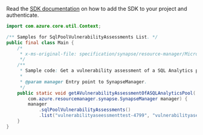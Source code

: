 Read the [SDK documentation](https://github.com/Azure/azure-sdk-for-java/blob/azure-resourcemanager-synapse_1.0.0-beta.3/sdk/synapse/azure-resourcemanager-synapse/README.md) on how to add the SDK to your project and authenticate.

```java
import com.azure.core.util.Context;

/** Samples for SqlPoolVulnerabilityAssessments List. */
public final class Main {
    /*
     * x-ms-original-file: specification/synapse/resource-manager/Microsoft.Synapse/stable/2021-06-01/examples/ListSqlPoolVulnerabilityAssessments.json
     */
    /**
     * Sample code: Get a vulnerability assessment of a SQL Analytics pool.
     *
     * @param manager Entry point to SynapseManager.
     */
    public static void getAVulnerabilityAssessmentOfASQLAnalyticsPool(
        com.azure.resourcemanager.synapse.SynapseManager manager) {
        manager
            .sqlPoolVulnerabilityAssessments()
            .list("vulnerabilityaseessmenttest-4799", "vulnerabilityaseessmenttest-6440", "testdb", Context.NONE);
    }
}
```
